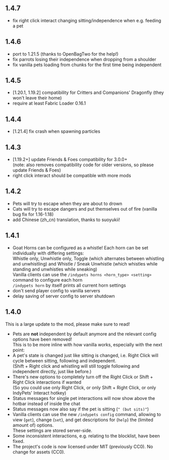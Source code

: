 ## 1.4.7

- fix right click interact changing sitting/independence when e.g. feeding a pet

## 1.4.6

- port to 1.21.5 (thanks to OpenBagTwo for the help!)
- fix parrots losing their independence when dropping from a shoulder
- fix vanilla pets loading from chunks for the first time being independent

## 1.4.5

- [1.20.1, 1.19.2] compatibility for Critters and Companions' Dragonfly (they won't leave their home)
- require at least Fabric Loader 0.16.1

## 1.4.4

- \[1.21.4\] fix crash when spawning particles

## 1.4.3

- \[1.19.2+\] update Friends & Foes compatibility for 3.0.0+  
  (note: also removes compatibility code for older versions, so please update Friends & Foes)
- right click interact should be compatible with more mods

## 1.4.2

- Pets will try to escape when they are about to drown
- Cats will try to escape dangers and put themselves out of fire (vanilla bug fix for 1.16-1.18)
- add Chinese (zh_cn) translation, thanks to suoyukii!

## 1.4.1

- Goat Horns can be configured as a whistle! Each horn can be set individually with differing settings:  
  Whistle only, Unwhistle only, Toggle (which alternates between whistling and unwhistling) and Whistle / Sneak Unwhistle (which whistles while standing and unwhistles while sneaking)  
  Vanilla clients can use the `/indypets horns <horn_type> <setting>` command to configure each horn  
	`/indypets horn` by itself prints all current horn settings
- don't send player config to vanilla servers
- delay saving of server config to server shutdown

## 1.4.0

This is a large update to the mod, please make sure to read!

- Pets are **not** independent by default anymore and the relevant config options have been removed!  
  This is to be more inline with how vanilla works, especially with the next point:
- A pet's state is changed just like sitting is changed, i.e. Right Click will cycle between sitting, following and independent.  
  (Shift + Right click and whistling will still toggle following and independent directly, just like before.)  
- There's new options to completely turn off the Right Click or Shift + Right Click interactions if wanted  
 (So you could use only Right Click, or only Shift + Right Click, or only IndyPets' Interact hotkey)
- Status messages for single pet interactions will now show above the hotbar instead of inside the chat
- Status messages now also say if the pet is sitting (`" (but sits)"`)
- Vanilla clients can use the new `/indypets config` command, allowing to view (`get`), change (`set`), and get descriptions for (`help`) the (limited amount of) options.  
  These settings are stored server-side.
- Some inconsistent interactions, e.g. relating to the blocklist, have been fixed.
- The project's code is now licensed under MIT (previously CC0).
  No change for assets (CC0).